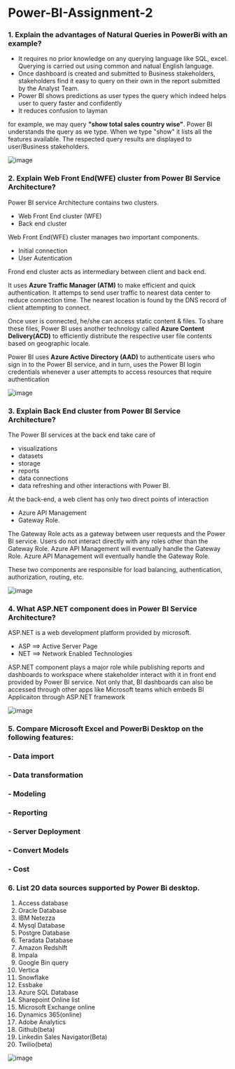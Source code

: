 # Power-BI-Assignment-2

### 1. Explain the advantages of Natural Queries in PowerBi with an example?

- It requires no prior knowledge on any querying language like SQL, excel. Querying is carried out using common and natual English language.
- Once dashboard is created and submitted to Business stakeholders, stakeholders find it easy to query on their own in the report submitted by the Analyst Team.
- Power BI shows predictions as user types the query which indeed helps user to query faster and confidently
- It reduces confusion to layman

for example, we may query **"show total sales country wise"**. Power BI understands the query as we type. When we type "show" it lists all the features available. The respected query results are displayed to user/Business stakeholders.

![image](https://user-images.githubusercontent.com/89411580/149671834-d714b9d1-f431-49c6-88a5-84fa33f96143.png)


### 2. Explain Web Front End(WFE) cluster from Power BI Service Architecture?

Power BI service Architecture contains two clusters.
- Web Front End cluster (WFE)
- Back end cluster

Web Front End(WFE) cluster manages two important components.
- Initial connection
- User Autentication

Frond end cluster acts as intermediary between client and back end. 

It uses **Azure Traffic Manager (ATM)** to make efficient and quick authentication. It attemps to send user traffic to nearest data center to reduce connection time. The nearest location is found by the DNS record of client attempting to connect.

Once user is connected, he/she can access static content & files. To share these files, Power BI uses another technology called **Azure Content Delivery(ACD)** to efficiently distribute the respective user file contents based on geographic locale.

Power BI uses **Azure Active Directory (AAD)** to authenticate users who sign in to the Power BI service, and in turn, uses the Power BI login credentials whenever a user attempts to access resources that require authentication

![image](https://user-images.githubusercontent.com/89411580/149663992-184dafb2-638e-4758-a78e-9f18bc047f67.png)


### 3. Explain Back End cluster from Power BI Service Architecture?

The Power BI services at the back end take care of 
  - visualizations
  - datasets
  - storage
  - reports
  - data connections
  - data refreshing and other interactions with Power BI. 

At the back-end, a web client has only two direct points of interaction
- Azure API Management
- Gateway Role. 

The Gateway Role acts as a gateway between user requests and the Power BI service. Users do not interact directly with any roles other than the Gateway Role. Azure API Management will eventually handle the Gateway Role. Azure API Management will eventually handle the Gateway Role.

These two components are responsible for load balancing, authentication, authorization, routing, etc.

![image](https://user-images.githubusercontent.com/89411580/149664526-7354aad7-f11b-426b-a382-3455c9a3ee53.png)

### 4. What ASP.NET component does in Power BI Service Architecture?

ASP.NET is a web development platform provided by microsoft. 
- ASP ==> Active Server Page
- NET ==> Network Enabled Technologies

ASP.NET component plays a major role while publishing reports and dashboards to workspace where stakeholder interact with it in front end provided by Power BI service. Not only that, BI dashboards can also be accessed through other apps like Microsoft teams which embeds BI Applicaiton through ASP.NET framework

![image](https://user-images.githubusercontent.com/89411580/149671695-2baeb635-05c0-4c6a-b96c-3cdf47f53b40.png)


### 5. Compare Microsoft Excel and PowerBi Desktop on the following features:
### - Data import
### - Data transformation
### - Modeling
### - Reporting
### - Server Deployment
### - Convert Models
### - Cost



### 6. List 20 data sources supported by Power Bi desktop.

1) Access database
2) Oracle Database
3) IBM Netezza
4) Mysql Database
5) Postgre Database
6) Teradata Database
7) Amazon Redshift
8) Impala
9) Google Bin query
10) Vertica
11) Snowflake
12) Essbake
13) Azure SQL Database
14) Sharepoint Online list
15) Microsoft Exchange online
16) Dynamics 365(online)
17) Adobe Analytics
18) Github(beta)
19) Linkedin Sales Navigator(Beta)
20) Twilio(beta)

![image](https://user-images.githubusercontent.com/89411580/149668782-e2756a30-2332-4f28-971e-648367860067.png)

